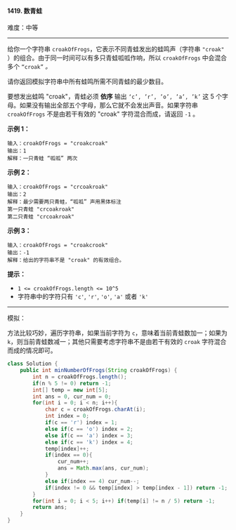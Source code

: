 #### 1419. 数青蛙

难度：中等

---

给你一个字符串 `croakOfFrogs`，它表示不同青蛙发出的蛙鸣声（字符串 `"croak"` ）的组合。由于同一时间可以有多只青蛙呱呱作响，所以 `croakOfFrogs` 中会混合多个 `“croak”` _。_

请你返回模拟字符串中所有蛙鸣所需不同青蛙的最少数目。

要想发出蛙鸣 "croak"，青蛙必须  **依序**  输出 `‘c’, ’r’, ’o’, ’a’, ’k’` 这 5 个字母。如果没有输出全部五个字母，那么它就不会发出声音。如果字符串 `croakOfFrogs` 不是由若干有效的 "croak" 字符混合而成，请返回 `-1` 。

 **示例 1：** 

```
输入：croakOfFrogs = "croakcroak"
输出：1 
解释：一只青蛙 “呱呱” 两次
```

 **示例 2：** 

```
输入：croakOfFrogs = "crcoakroak"
输出：2 
解释：最少需要两只青蛙，“呱呱” 声用黑体标注
第一只青蛙 "crcoakroak"
第二只青蛙 "crcoakroak"
```

 **示例 3：** 

```
输入：croakOfFrogs = "croakcrook"
输出：-1
解释：给出的字符串不是 "croak" 的有效组合。
```

 **提示：** 

*   `1 <= croakOfFrogs.length <= 10^5`
*   字符串中的字符只有 `'c'`, `'r'`, `'o'`, `'a'` 或者 `'k'`

---

模拟：

方法比较巧妙，遍历字符串，如果当前字符为 `c`，意味着当前青蛙数加一；如果为 `k`，则当前青蛙数减一；其他只需要考虑字符串不是由若干有效的 `croak` 字符混合而成的情况即可。

```Java
class Solution {
    public int minNumberOfFrogs(String croakOfFrogs) {
        int n = croakOfFrogs.length();
        if(n % 5 != 0) return -1;
        int[] temp = new int[5];
        int ans = 0, cur_num = 0;
        for(int i = 0; i < n; i++){
            char c = croakOfFrogs.charAt(i);
            int index = 0;
            if(c == 'r') index = 1;
            else if(c == 'o') index = 2;
            else if(c == 'a') index = 3;
            else if(c == 'k') index = 4;
            temp[index]++;
            if(index == 0){
                cur_num++;
                ans = Math.max(ans, cur_num);
            }
            else if(index == 4) cur_num--;
            if(index != 0 && temp[index] > temp[index - 1]) return -1;
        }
        for(int i = 0; i < 5; i++) if(temp[i] != n / 5) return -1;
        return ans;
    }
}
```